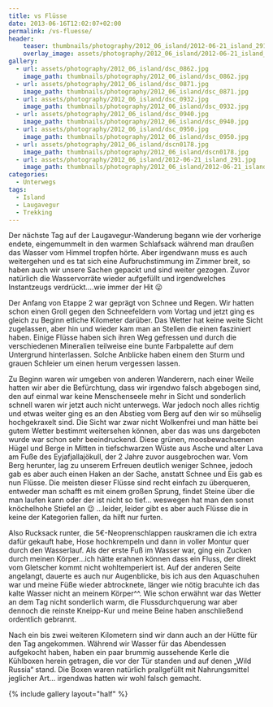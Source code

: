 ```yaml
---
title: vs Flüsse
date: 2013-06-16T12:02:07+02:00
permalink: /vs-fluesse/
header:
    teaser: thumbnails/photography/2012_06_island/2012-06-21_island_291.jpg
    overlay_image: assets/photography/2012_06_island/2012-06-21_island_291.jpg
gallery:
  - url: assets/photography/2012_06_island/dsc_0862.jpg
    image_path: thumbnails/photography/2012_06_island/dsc_0862.jpg
  - url: assets/photography/2012_06_island/dsc_0871.jpg
    image_path: thumbnails/photography/2012_06_island/dsc_0871.jpg
  - url: assets/photography/2012_06_island/dsc_0932.jpg
    image_path: thumbnails/photography/2012_06_island/dsc_0932.jpg
  - url: assets/photography/2012_06_island/dsc_0940.jpg
    image_path: thumbnails/photography/2012_06_island/dsc_0940.jpg
  - url: assets/photography/2012_06_island/dsc_0950.jpg
    image_path: thumbnails/photography/2012_06_island/dsc_0950.jpg
  - url: assets/photography/2012_06_island/dscn0178.jpg
    image_path: thumbnails/photography/2012_06_island/dscn0178.jpg
  - url: assets/photography/2012_06_island/2012-06-21_island_291.jpg
    image_path: thumbnails/photography/2012_06_island/2012-06-21_island_291.jpg
categories:
  - Unterwegs
tags:
  - Island
  - Laugavegur
  - Trekking
---
```


Der nächste Tag auf der Laugavegur-Wanderung begann wie der vorherige endete, 
eingemummelt in den warmen Schlafsack während man draußen das Wasser vom Himmel tropfen hörte. Aber irgendwann muss es 
auch weitergehen und es tat sich eine Aufbruchstimmung im Zimmer breit, so haben auch wir unsere Sachen gepackt und sind weiter gezogen. 
Zuvor natürlich die Wasservorräte wieder aufgefüllt und irgendwelches Instantzeugs verdrückt….wie immer der Hit 😛

Der Anfang von Etappe 2 war geprägt von Schnee und Regen. Wir hatten schon einen Groll gegen den Schneefeldern vom Vortag 
und jetzt ging es gleich zu Beginn etliche Kilometer darüber. Das Wetter hat keine weite Sicht zugelassen, 
aber hin und wieder kam man an Stellen die einen fasziniert haben. Einige Flüsse haben sich ihren Weg gefressen und 
durch die verschiedenen Mineralien teilweise eine bunte Farbpalette auf dem Untergrund hinterlassen. 
Solche Anblicke haben einem den Sturm und grauen Schleier um einen herum vergessen lassen.  
  
Zu Beginn waren wir umgeben von anderen Wanderern, nach einer Weile hatten wir aber die Befürchtung, 
dass wir irgendwo falsch abgebogen sind, den auf einmal war keine Menschenseele mehr in Sicht und sonderlich schnell 
waren wir jetzt auch nicht unterwegs. War jedoch noch alles richtig und etwas weiter ging es an den Abstieg vom Berg 
auf den wir so mühselig hochgekraxelt sind. Die Sicht war zwar nicht Wolkenfrei und man hätte bei gutem Wetter bestimmt weitersehen können, 
aber das was uns dargeboten wurde war schon sehr beeindruckend. Diese grünen, moosbewachsenen Hügel und Berge 
in Mitten in tiefschwarzen Wüste aus Asche und alter Lava am Fuße des Eyjafjallajökull, der 2 Jahre zuvor ausgebrochen war. 
Vom Berg herunter, lag zu unserem Erfreuen deutlich weniger Schnee, jedoch gab es aber auch einen Haken an der Sache, 
anstatt Schnee und Eis gab es nun Flüsse. Die meisten dieser Flüsse sind recht einfach zu überqueren, 
entweder man schafft es mit einem großen Sprung, findet Steine über die man laufen kann oder der ist nicht so tief… 
weswegen hat man den sonst knöchelhohe Stiefel an 😉 …leider, leider gibt es aber auch Flüsse die in keine der Kategorien fallen, da hilft nur furten.

Also Rucksack runter, die 5€-Neoprenschlappen rauskramen die ich extra dafür gekauft habe, 
Hose hochkrempeln und dann in voller Montur quer durch den Wasserlauf. 
Als der erste Fuß im Wasser war, ging ein Zucken durch meinen Körper…ich hätte erahnen können dass ein Fluss, 
der direkt vom Gletscher kommt nicht wohltemperiert ist. Auf der anderen Seite angelangt, dauerte es auch nur Augenblicke, 
bis ich aus den Aquaschuhen war und meine Füße wieder abtrocknete, länger wie nötig bracuhte ich das kalte Wasser nicht an meinem Körper^^. 
Wie schon erwähnt war das Wetter an dem Tag nicht sonderlich warm, 
die Flussdurchquerung war aber dennoch die reinste Kneipp-Kur und meine Beine haben anschließend ordentlich gebrannt.

Nach ein bis zwei weiteren Kilometern sind wir dann auch an der Hütte für den Tag angekommen. 
Während wir Wasser für das Abendessen aufgekocht haben, haben ein paar brummig aussehende Kerle die Kühlboxen herein getragen, 
die vor der Tür standen und auf denen „Wild Russia“ stand. Die Boxen waren natürlich prallgefüllt mit Nahrungsmittel jeglicher Art…
irgendwas hatten wir wohl falsch gemacht.

{% include gallery layout="half" %}